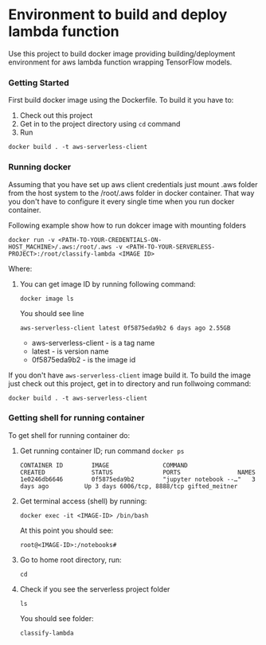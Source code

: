 # Environment to build and deploy lambda function 

Use this project to build docker image providing building/deployment
environment for aws lambda function wrapping TensorFlow models.

### Getting Started

First build docker image using the Dockerfile. To build it you have to:

1. Check out this project
2. Get in to the project directory using `cd` command
3. Run 

`docker build . -t aws-serverless-client`

### Running docker

Assuming that you have set up aws client credentials just mount .aws folder
from the host system to the /root/.aws folder in docker container. That
way you don't have to configure it every single time when you run docker
container.

Following example show how to run dokcer image with mounting folders 

```
docker run -v <PATH-TO-YOUR-CREDENTIALS-ON-HOST_MACHINE>/.aws:/root/.aws -v <PATH-TO-YOUR-SERVERLESS-PROJECT>:/root/classify-lambda <IMAGE ID>
```

Where:

1. You can get image ID by running following command: 
   
   ```docker image ls```
   
   You should see line 
   
   ```aws-serverless-client latest 0f5875eda9b2 6 days ago 2.55GB```
   
   - aws-serverless-client - is a tag name
   - latest - is version name
   - 0f5875eda9b2 - is the image id
   
If you don't have `aws-serverless-client` image build it.
To build the image just check out this project, get in to directory and run
follwoing command: 

```docker build . -t aws-serverless-client```  
   
### Getting shell for running container

To get shell for running container do:

1. Get running container ID; run command `docker ps`
   
   `CONTAINER ID        IMAGE               COMMAND                  CREATED             STATUS              PORTS                NAMES`
   `1e0246db6646        0f5875eda9b2        "jupyter notebook --…"   3 days ago          Up 3 days 6006/tcp, 8888/tcp gifted_meitner`
   
2. Get terminal access (shell) by running:

   `docker exec -it <IMAGE-ID> /bin/bash`

   At this point you should see:
   
   `root@<IMAGE-ID>:/notebooks# `
   
3. Go to home root directory, run:
   
   `cd`
   
4. Check if you see the serverless project folder

   `ls`
   
   You should see folder:
   
   `classify-lambda`